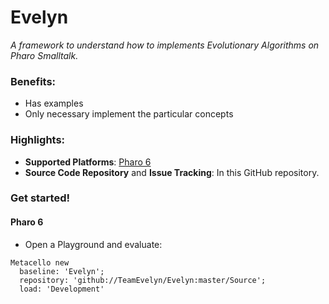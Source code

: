 Evelyn
=========
*A framework to understand how to implements Evolutionary Algorithms on Pharo Smalltalk.*

### Benefits:
- Has examples
- Only necessary implement the particular concepts

### Highlights:
- **Supported Platforms**: [Pharo 6](http://www.pharo.org/)
- **Source Code Repository** and **Issue Tracking**: In this GitHub repository.

### Get started!

#### Pharo 6

- Open a Playground and evaluate:

```smalltalk
Metacello new
  baseline: 'Evelyn';
  repository: 'github://TeamEvelyn/Evelyn:master/Source';
  load: 'Development'
```
